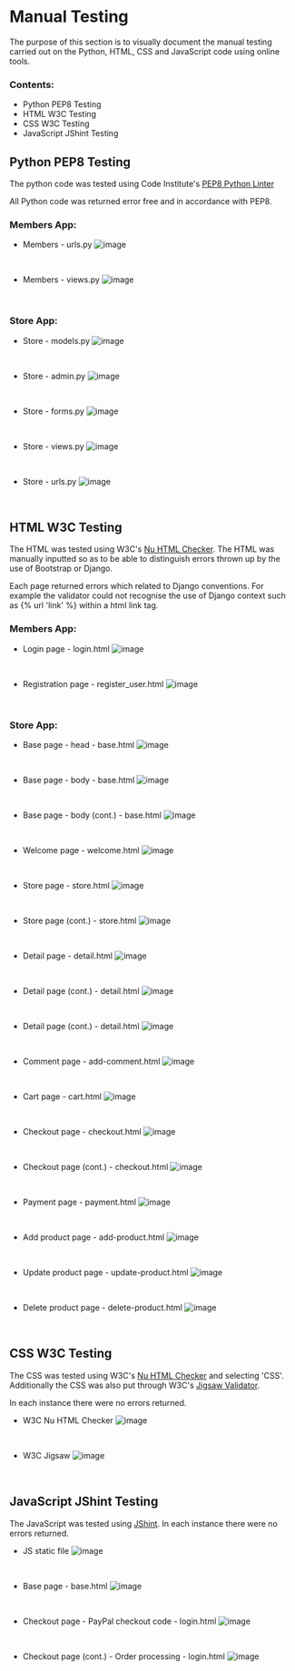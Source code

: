 # Manual Testing

The purpose of this section is to visually document the manual testing carried out on the Python, HTML, CSS and JavaScript code using online tools. 

### Contents:
* Python PEP8 Testing
* HTML W3C Testing
* CSS W3C Testing
* JavaScript JShint Testing


## Python PEP8 Testing
The python code was tested using Code Institute's [PEP8 Python Linter](https://pep8ci.herokuapp.com/)

All Python code was returned error free and in accordance with PEP8.

### Members App:

* Members - urls.py
![image](https://github.com/cmikedev/ecommerce/blob/main/manual_testing/images/python/1%20-%20members%20-%20urls.png?raw=true)</br >
</br >

* Members - views.py
![image](https://github.com/cmikedev/ecommerce/blob/main/manual_testing/images/python/2%20-%20members%20-%20views.png?raw=true)</br >
</br >

### Store App:

* Store - models.py
![image](https://github.com/cmikedev/ecommerce/blob/main/manual_testing/images/python/3%20-%20store%20-%20models.png?raw=true)</br >
</br >

* Store - admin.py
![image](https://github.com/cmikedev/ecommerce/blob/main/manual_testing/images/python/4%20-%20store%20-%20admin.png?raw=true)</br >
</br >

* Store - forms.py
![image](https://github.com/cmikedev/ecommerce/blob/main/manual_testing/images/python/5%20-%20store%20-%20forms.png?raw=true)</br >
</br >

* Store - views.py
![image](https://github.com/cmikedev/ecommerce/blob/main/manual_testing/images/python/6%20-%20store%20-%20views.png?raw=true)</br >
</br >

* Store - urls.py
![image](https://github.com/cmikedev/ecommerce/blob/main/manual_testing/images/python/7%20-%20store%20-%20urls.png?raw=true)</br >
</br >


## HTML W3C Testing
The HTML was tested using W3C's [Nu HTML Checker](https://validator.w3.org/nu/#textarea). The HTML was manually inputted so as to be able to distinguish errors thrown up by the use of Bootstrap or Django.

Each page returned errors which related to Django conventions. For example the validator could not recognise the use of Django context such as {% url 'link' %} within a html link tag.

### Members App:

* Login page - login.html
![image](https://github.com/cmikedev/ecommerce/blob/main/manual_testing/images/html/1%20-%20w3c%20-%20login.png?raw=true)</br >
</br >

* Registration page - register_user.html
![image](https://github.com/cmikedev/ecommerce/blob/main/manual_testing/images/html/2%20-%20w3c%20-%20register.png?raw=true)</br >
</br >

### Store App:

* Base page - head - base.html
![image](https://github.com/cmikedev/ecommerce/blob/main/manual_testing/images/html/3%20-%20w3c%20-%20base%20-%20head.png?raw=true)</br >
</br >

* Base page - body - base.html
![image](https://github.com/cmikedev/ecommerce/blob/main/manual_testing/images/html/3.1%20-%20w3c%20-%20base%20-%20body%20-%201.png?raw=true)</br >
</br >

* Base page - body (cont.) - base.html
![image](https://github.com/cmikedev/ecommerce/blob/main/manual_testing/images/html/3.2%20-%20w3c%20-%20base%20-%20body%20-%202.png?raw=true)</br >
</br >

* Welcome page - welcome.html
![image](https://github.com/cmikedev/ecommerce/blob/main/manual_testing/images/html/4%20-%20w3c%20-%20welcome.png?raw=true)</br >
</br >

* Store page - store.html
![image](https://github.com/cmikedev/ecommerce/blob/main/manual_testing/images/html/5%20-%20w3c%20-%20store.png?raw=true)</br >
</br >

* Store page (cont.) - store.html
![image](https://github.com/cmikedev/ecommerce/blob/main/manual_testing/images/html/5.1%20-%20w3c%20-%20store.png?raw=true)</br >
</br >

* Detail page - detail.html
![image](https://github.com/cmikedev/ecommerce/blob/main/manual_testing/images/html/6%20-%20w3c%20-%20detail.png?raw=true)</br >
</br >

* Detail page (cont.) - detail.html
![image](https://github.com/cmikedev/ecommerce/blob/main/manual_testing/images/html/6.1%20-%20w3c%20-%20detail.png?raw=true)</br >
</br >

* Detail page (cont.) - detail.html
![image](https://github.com/cmikedev/ecommerce/blob/main/manual_testing/images/html/6.2%20-%20w3c%20-%20detail.png?raw=true)</br >
</br >

* Comment page - add-comment.html
![image](https://github.com/cmikedev/ecommerce/blob/main/manual_testing/images/html/7%20-%20w3c%20-%20add-comment.png?raw=true)</br >
</br >

* Cart page - cart.html
![image](https://github.com/cmikedev/ecommerce/blob/main/manual_testing/images/html/8%20-%20w3c%20-%20cart.png?raw=true)</br >
</br >

* Checkout page - checkout.html
![image](https://github.com/cmikedev/ecommerce/blob/main/manual_testing/images/html/9%20-%20w3c%20-%20checkout.png?raw=true)</br >
</br >

* Checkout page (cont.) - checkout.html
![image](https://github.com/cmikedev/ecommerce/blob/main/manual_testing/images/html/9.1%20-%20w3c%20-%20checkout.png?raw=true)</br >
</br >

* Payment page - payment.html
![image](https://github.com/cmikedev/ecommerce/blob/main/manual_testing/images/html/10%20-%20w3c%20-%20payment.png?raw=true)</br >
</br >

* Add product page - add-product.html
![image](https://github.com/cmikedev/ecommerce/blob/main/manual_testing/images/html/11%20-%20w3c%20-%20add-product.png?raw=true)</br >
</br >

* Update product page - update-product.html
![image](https://github.com/cmikedev/ecommerce/blob/main/manual_testing/images/html/12%20-%20w3c%20-%20update-product.png?raw=true)</br >
</br >

* Delete product page - delete-product.html
![image](https://github.com/cmikedev/ecommerce/blob/main/manual_testing/images/html/13%20-%20w3c%20-%20delete-product.png?raw=true)</br >
</br >

## CSS W3C Testing
The CSS was tested using W3C's [Nu HTML Checker](https://validator.w3.org/nu/#textarea) and selecting 'CSS'. Additionally the CSS was also put through W3C's [Jigsaw Validator](https://jigsaw.w3.org/css-validator/#validate_by_input).

In each instance there were no errors returned.


* W3C Nu HTML Checker
![image](https://github.com/cmikedev/ecommerce/blob/main/manual_testing/images/css/1%20-%20w3c%20-%20css.png?raw=true)</br >
</br >

* W3C Jigsaw
![image](https://github.com/cmikedev/ecommerce/blob/main/manual_testing/images/css/2%20-%20w3c%20-%20css%20jigsaw.png?raw=true)</br >
</br >


## JavaScript JShint Testing
The JavaScript was tested using [JShint](https://jshint.com/). In each instance there were no errors returned.

* JS static file
![image](https://github.com/cmikedev/ecommerce/blob/main/manual_testing/images/js/1%20-%20jshint%20-%20js.png?raw=true)</br >
</br >

* Base page - base.html
![image](https://github.com/cmikedev/ecommerce/blob/main/manual_testing/images/js/2%20-%20jshint%20-%20base.png?raw=true)</br >
</br >

* Checkout page - PayPal checkout code - login.html
![image](https://github.com/cmikedev/ecommerce/blob/main/manual_testing/images/js/3%20-%20jshint%20-%20paypal%20-%20checkout.png?raw=true)</br >
</br >

* Checkout page (cont.) - Order processing - login.html
![image](https://github.com/cmikedev/ecommerce/blob/main/manual_testing/images/js/3.1%20-%20jshint%20-%20order%20-%20checkout.png?raw=true)</br >
</br >